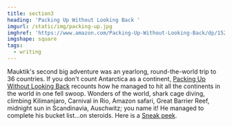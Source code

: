 ```yaml
---
title: section3
heading: 'Packing Up Without Looking Back '
imgurl: /static/img/packing-up.jpg
imghref: 'https://www.amazon.com/Packing-Up-Without-Looking-Back/dp/1521307024/'
imgshape: square
tags:
  - writing
---
```

Mauktik's second big adventure was an yearlong, round-the-world trip to 36 countries.  If you don't count Antarctica as a continent, [Packing Up Without Looking Back](https://www.amazon.com/Packing-Up-Without-Looking-Back/dp/1521307024/) recounts how he managed to hit all the continents in the world in one fell swoop.  Wonders of the world, shark cage diving, climbing Kilimanjaro, Carnival in Rio, Amazon safari, Great Barrier Reef, midnight sun in Scandinavia, Auschwitz; you name it!  He managed to complete his bucket list...on steroids.  Here is a [Sneak peek](https://publish.pothi.com/preview/?sku=SKU8105).
